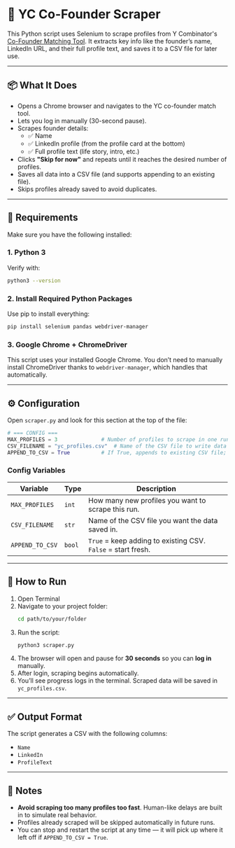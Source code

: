 # 🚀 YC Co-Founder Scraper

This Python script uses Selenium to scrape profiles from Y Combinator's [Co-Founder Matching Tool](https://www.startupschool.org/cofounder-matching/candidate/next). It extracts key info like the founder’s name, LinkedIn URL, and their full profile text, and saves it to a CSV file for later use.

---

## 📦 What It Does

- Opens a Chrome browser and navigates to the YC co-founder match tool.
- Lets you log in manually (30-second pause).
- Scrapes founder details:
  - ✅ Name  
  - ✅ LinkedIn profile (from the profile card at the bottom)  
  - ✅ Full profile text (life story, intro, etc.)
- Clicks **"Skip for now"** and repeats until it reaches the desired number of profiles.
- Saves all data into a CSV file (and supports appending to an existing file).
- Skips profiles already saved to avoid duplicates.

---

## 🔧 Requirements

Make sure you have the following installed:

### 1. Python 3

Verify with:
```bash
python3 --version
```

### 2. Install Required Python Packages

Use pip to install everything:
```bash
pip install selenium pandas webdriver-manager
```

### 3. Google Chrome + ChromeDriver

This script uses your installed Google Chrome. You don’t need to manually install ChromeDriver thanks to `webdriver-manager`, which handles that automatically.

---

## ⚙️ Configuration

Open `scraper.py` and look for this section at the top of the file:

```python
# === CONFIG ===
MAX_PROFILES = 3              # Number of profiles to scrape in one run
CSV_FILENAME = "yc_profiles.csv"  # Name of the CSV file to write data into
APPEND_TO_CSV = True          # If True, appends to existing CSV file; if False, overwrites it
```

### Config Variables

| Variable         | Type    | Description |
|------------------|---------|-------------|
| `MAX_PROFILES`   | `int`   | How many new profiles you want to scrape this run. |
| `CSV_FILENAME`   | `str`   | Name of the CSV file you want the data saved in. |
| `APPEND_TO_CSV`  | `bool`  | `True` = keep adding to existing CSV. `False` = start fresh. |

---

## 🧪 How to Run

1. Open Terminal
2. Navigate to your project folder:
   ```bash
   cd path/to/your/folder
   ```
3. Run the script:
   ```bash
   python3 scraper.py
   ```
4. The browser will open and pause for **30 seconds** so you can **log in** manually.
5. After login, scraping begins automatically.
6. You’ll see progress logs in the terminal. Scraped data will be saved in `yc_profiles.csv`.

---

## ✅ Output Format

The script generates a CSV with the following columns:

- `Name`
- `LinkedIn`
- `ProfileText`

---

## 📌 Notes

- **Avoid scraping too many profiles too fast**. Human-like delays are built in to simulate real behavior.
- Profiles already scraped will be skipped automatically in future runs.
- You can stop and restart the script at any time — it will pick up where it left off if `APPEND_TO_CSV = True`.
